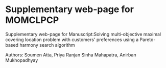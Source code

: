 # Supplementary web-page for MOMCLPCP
Supplementary web-page for Manuscript:Solving multi-objective maximal covering location problem with customers' preferences using a Pareto-based harmony search algorithm

Authors: Soumen Atta, Priya Ranjan Sinha Mahapatra, Anirban Mukhopadhyay 
